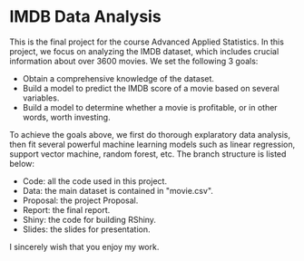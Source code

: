 # IMDB Data Analysis
This is the final project for the course Advanced Applied Statistics. In this project, we focus on analyzing the IMDB dataset, which includes crucial information about over 3600 movies. We set the following 3 goals:

- Obtain a comprehensive knowledge of the dataset.
- Build a model to predict the IMDB score of a movie based on several variables.
- Build a model to determine whether a movie is profitable, or in other words, worth investing.

To achieve the goals above, we first do thorough explaratory data analysis, then fit several powerful machine learning models such as linear regression, support vector machine, random forest, etc. The branch structure is listed below:

- Code: all the code used in this project.
- Data: the main dataset is contained in "movie.csv".
- Proposal: the project Proposal.
- Report: the final report.
- Shiny: the code for building RShiny.
- Slides: the slides for presentation.

I sincerely wish that you enjoy my work.
